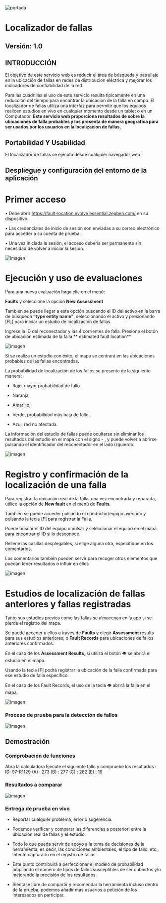 ![portada](portada_manual.png "Portada Manual")

# Localizador de fallas

## Versión: 1.0

## INTRODUCCIÓN

El objetivo de este servicio web es reducir el área de búsqueda y patrullaje en la ubicación de fallas en redes de
distribucion eléctrica y mejorar los indicadores de confiabilidad de la red.

Para las cuadrillas el uso de este servicio resulta tipicamente en una reducción del tiempo para encontrar la ubicacion
de la falla en campo. El localizador de fallas utiliza una interfaz para permitir que los equipos realicen estudios en
vivo en cualquier momento desde un tablet o en un Computador.
**Este servicio web proporciona resultados de sobre la ubicaciones de falla probables y los presenta de manera
geografica para ser usados por los usuarios en la localizacion de fallas.**

## Portabilidad Y Usabilidad

El localizador de fallas se ejecuta desde cualquier navegador web.

## Despliegue y configuración del entorno de la aplicación

# Primer acceso

• Debe abrir <https://fault-location.evolve.essential.zepben.com/> en su dispositivo.

• Las credenciales de inicio de sesión son enviadas a su correo electrónico para acceder a su cuenta de prueba.

• Una vez iniciada la sesión, el acceso debería ser permanente sin necesidad de volver a iniciar la sesión.

![imagen](zepben_welcome.png "pantalla welcome")

# Ejecución y uso de evaluaciones

Para una nueva evaluación haga clic en el menú:

**Faults** y seleccione la opción **New Assessment**

También se puede llegar a esta opción buscando el ID del activo en la barra de búsqueda **“type entity name"**,
seleccionando el activo y presionando [FL] para iniciar un estudio de localización de fallas.

Ingrese la ID del reconectador y las 4 corrientes de falla. Presione el botón de ubicación estimada de la falla **
estimated fault location**

![imagen](estimated_fault.png "Estimated Fault")

Si se realiza un estudio con éxito, el mapa se centrará en las ubicaciones probables de las fallas encontradas.

La probabilidad de localización de los fallos se presenta de la siguiente manera:

* Rojo, mayor probabilidad de fallo

* Naranja,

* Amarillo,

* Verde, probabilidad más baja de fallo.

* Azul, red no afectada.

La información del estudio de fallas puede ocultarse sin eliminar los resultados del estudio en el mapa con el signo - ,
y puede volver a abrirse pulsando el identificador del reconectador en el lado izquierdo.

![imagen](pantalla_fallas.png "Pantalla fallas")

# Registro y confirmación de la localización de una falla

Para registrar la ubicación real de la falla, una vez encontrada y reparada, utilice la opción de **New fault** en el
menú de **Faults**.

También se puede acceder pulsando el conductor/equipo averiado y pulsando la tecla [F] para registrar la Falla.

Puede buscar el ID del equipo o pulsar y seleccionar el equipo en el mapa para encontrar el ID si lo desconoce.

Rellene las casillas desplegables, si elige alguna otra, especifique en los comentarios.

Los comentarios también pueden servir para recoger otros elementos que puedan tener resultados o influir en ellos

![imagen](registro_fallas.png "Registro fallas")

# Estudios de localización de fallas anteriores y fallas registradas

Tanto sus estudios previos como las fallas se almacenan en la app si se pierde el registro del mapa.

Se puede acceder a ellos a través de **Faults** y elegir **Assessment** results para sus estudios anteriores; o **Fault
Records** para ubicaciones de fallos anteriores confirmados.

En el caso de los **Assessment Results**, si utiliza el botón 👁 se abrirá el estudio en el mapa.

Usando la tecla [F] podrá registrar la ubicación de la falla confirmada para ese estudio de falla específico.

En el caso de los Fault Records, el uso de la tecla 👁 abrirá la falla en el mapa.

![imagen](fallas_anteriores.png "Fallas anteriores")

### Proceso de prueba para la detección de fallos

![imagen](diagrama.png "Diagrama de flujo")

## Demostración

### Comprobación de funciones

Abra la calculadora Ejecute el siguiente fallo y compruebe los resultados :
ID: 97-R1129
(A) : 273
(B) : 277
(C) : 282
(E) : 19

### Resultados a comparar

![imagen](resultados_comparar.png "Resultados")

### Entrega de prueba en vivo

* Reportar cualquier problema, error o sugerencia.

* Podemos verificar y comparar las diferencias a posteriori entre la ubicación real de fallas y el estudio.

* Todo lo que pueda servir de apoyo a la toma de decisiones de la herramienta, es decir, las condiciones ambientales, el
  tipo de fallo, etc., intente capturarlo en el registro de fallos.

* Este punto contribuirá a perfeccionar el modelo de probabilidad ampliando el número de tipos de fallos susceptibles de
  ser cubiertos y/o mejorando la precisión de los resultados.

* Siéntase libre de compartir y recomendar la herramienta incluso dentro de la prueba, podemos añadir más usuarios a
  petición de los interesados en participar.
